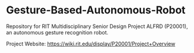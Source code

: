# Gesture-Based-Autonomous-Robot
Repository for RIT Multidisciplinary Senior Design Project ALFRD (P20001), an autonomous gesture recognition robot.

Project Website: https://wiki.rit.edu/display/P20001/Project+Overview 

